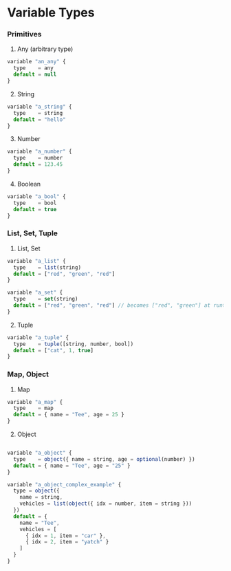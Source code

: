 # Variable Types

### Primitives
1. Any (arbitrary type)
```js
variable "an_any" {
  type    = any
  default = null
}
```

2. String
```js
variable "a_string" {
  type    = string
  default = "hello"
}
```

3. Number
```js
variable "a_number" {
  type    = number
  default = 123.45
}
```

4. Boolean
```js
variable "a_bool" {
  type    = bool
  default = true
}
```

### List, Set, Tuple
1. List, Set
```js
variable "a_list" {
  type    = list(string)
  default = ["red", "green", "red"]
}

variable "a_set" {
  type    = set(string)
  default = ["red", "green", "red"] // becomes ["red", "green"] at runtime
}
```

2. Tuple
```js
variable "a_tuple" {
  type    = tuple([string, number, bool])
  default = ["cat", 1, true]
}
```

### Map, Object
1. Map
```js
variable "a_map" {
  type    = map
  default = { name = "Tee", age = 25 }
}
```

2. Object
```js

variable "a_object" {
  type    = object({ name = string, age = optional(number) })
  default = { name = "Tee", age = "25" }
}

variable "a_object_complex_example" {
  type = object({
    name = string,
    vehicles = list(object({ idx = number, item = string }))
  })
  default = {
    name = "Tee",
    vehicles = [
      { idx = 1, item = "car" },
      { idx = 2, item = "yatch" }
    ]
  }
}

```
